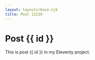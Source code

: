 ```yaml
---
layout: layouts/base.njk
title: Post 11519
---
```


# Post {{ id }}

This is post {{ id }} in my Eleventy project.
